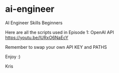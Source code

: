 # ai-engineer
AI Engineer Skills Beginners

Here are all the scripts used in Episode 1: OpenAI API
https://youtu.be/lURxO6NaEcY

Remember to swap your own API KEY and PATHS

Enjoy :)

Kris
